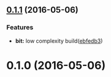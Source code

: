 <a name="0.1.1"></a>
## [0.1.1](https://github.com/berlysia/binary-indexed-tree-js/compare/v0.1.0...v0.1.1) (2016-05-06)


### Features

* **bit:** low complexity build([ebfedb3](https://github.com/berlysia/binary-indexed-tree-js/commit/ebfedb3))



<a name="0.1.0"></a>
# 0.1.0 (2016-05-06)



